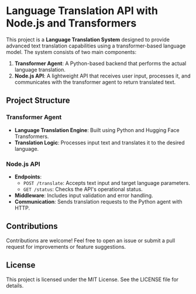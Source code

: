 # Language Translation API with Node.js and Transformers

This project is a **Language Translation System** designed to provide advanced text translation capabilities using a transformer-based language model. The system consists of two main components:

1. **Transformer Agent**: A Python-based backend that performs the actual language translation.
2. **Node.js API**: A lightweight API that receives user input, processes it, and communicates with the transformer agent to return translated text.

## Project Structure

### Transformer Agent
- **Language Translation Engine**: Built using Python and Hugging Face Transformers.
- **Translation Logic**: Processes input text and translates it to the desired language.

### Node.js API
- **Endpoints**:
  - `POST /translate`: Accepts text input and target language parameters.
  - `GET /status`: Checks the API's operational status.
- **Middleware**: Includes input validation and error handling.
- **Communication**: Sends translation requests to the Python agent with HTTP.

## Contributions
Contributions are welcome! Feel free to open an issue or submit a pull request for improvements or feature suggestions.

## License
This project is licensed under the MIT License. See the LICENSE file for details.

